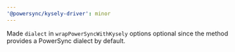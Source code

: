 ```yaml
---
'@powersync/kysely-driver': minor
---
```


Made `dialect` in `wrapPowerSyncWithKysely` options optional since the method provides a PowerSync dialect by default.
